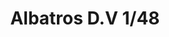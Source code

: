 ---
title: "Albatros D.V 1/48"
price: 1650.00 
desc: "WEEKEND EDITION, Albatros D.V 1/48, razmera: 1/48"
img_path: "/assets/img/8408.jpg"
brand: AMMO
available: true
special_offer: false
new: false
soon: false
cat: "Plasticne-Makete"
subcat: "PM-EDUARD"
subsubcat: ""
---